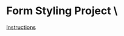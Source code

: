 # Form Styling Project \
[Instructions](https://www.theodinproject.com/lessons/node-path-intermediate-html-and-css-sign-up-form) 
